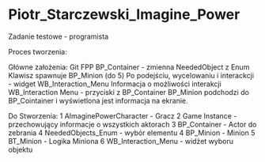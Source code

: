# Piotr_Starczewski_Imagine_Power
Zadanie testowe - programista

Proces tworzenia:

  Główne założenia:
Git
FPP
BP_Container - zmienna NeededObject z Enum
Klawisz spawnuje BP_Minion (do 5)
Po podejściu, wycelowaniu i interackcji - widget WB_Interaction_Menu
Informacja o możliwości interakcji
WB_Interaction Menu - przyciski z BP_Container
BP_Minion podchodzi do BP_Cointainer i wyświetlona jest informacja na ekranie.

  Do Stworzenia:
1 AImaginePowerCharacter - Gracz
2 Game Instance - przechowujący informacje o wszystkich aktorach
3 BP_Container - Actor do zebrania
4 NeededObjects_Enum - wybór elementu
4 BP_Minion - Minion
5 BT_Minion - Logika Miniona
6 WB_Interaction_Menu - widżet wyboru objektu
